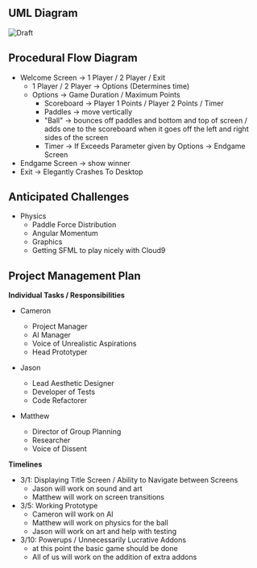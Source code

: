 ## UML Diagram
![Draft](https://preview.c9users.io/mamatt/cptr142_group_project/cptr142_group_project/StarWarsPong.png?_c9_id=livepreview0&_c9_host=https://ide.c9.io)

## Procedural Flow Diagram
* Welcome Screen -> 1 Player / 2 Player / Exit
    * 1 Player / 2 Player -> Options (Determines time)
    * Options -> Game Duration / Maximum Points
        * Scoreboard -> Player 1 Points / Player 2 Points / Timer
        * Paddles -> move vertically 
        * "Ball" -> bounces off paddles and bottom and top of screen / adds one to the scoreboard when it goes off the left and right sides of the screen
        * Timer -> If Exceeds Parameter given by Options -> Endgame Screen
* Endgame Screen -> show winner
* Exit -> Elegantly Crashes To Desktop

## Anticipated Challenges
* Physics
    * Paddle Force Distribution
    * Angular Momentum
    * Graphics
    * Getting SFML to play nicely with Cloud9

## Project Management Plan

__Individual Tasks / Responsibilities__

* Cameron
    * Project Manager
    * AI Manager
    * Voice of Unrealistic Aspirations
    * Head Prototyper

* Jason
    * Lead Aesthetic Designer
    * Developer of Tests
    * Code Refactorer

* Matthew
    * Director of Group Planning
    * Researcher
    * Voice of Dissent

__Timelines__

* 3/1: Displaying Title Screen / Ability to Navigate between Screens
    * Jason will work on sound and art 
    * Matthew will work on screen transitions
* 3/5: Working Prototype
    * Cameron will work on AI 
    * Matthew will work on physics for the ball
    * Jason will work on art and help with testing 
* 3/10: Powerups / Unnecessarily Lucrative Addons
    * at this point the basic game should be done
    * All of us will work on the addition of extra addons